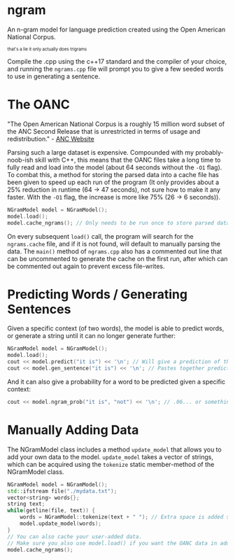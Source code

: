 # ngram
An n-gram model for language prediction created using the Open American National Corpus.

<sup><sub>that's a lie it only actually does trigrams</sub></sup>

Compile the .cpp using the c++17 standard and the compiler of your choice, and running the `ngrams.cpp` file will prompt you to give a few seeded words to use in generating a sentence.

# The OANC
"The Open American National Corpus is a roughly 15 million word subset of the ANC Second Release that is unrestricted in terms of usage and redistribution." - [ANC Website](https://anc.org/data/oanc/)

Parsing such a large dataset is expensive. Compounded with my probably-noob-ish skill with C++, this means that the OANC files take a long time to fully read and load into the model (about 64 seconds without the `-O1` flag). To combat this, a method for storing the parsed data into a cache file has been given to speed up each run of the program (It only provides about a 25% reduction in runtime (64 -> 47 seconds), not sure how to make it any faster. With the `-O1` flag, the increase is more like 75% (26 -> 6 seconds)).
```cpp
NGramModel model = NGramModel();
model.load();
model.cache_ngrams(); // Only needs to be run once to store parsed data.
```
On every subsequent `load()` call, the program will search for the `ngrams.cache` file, and if it is not found, will default to manually parsing the data. The `main()` method of `ngrams.cpp` also has a commented out line that can be uncommented to generate the cache on the first run, after which can be commented out again to prevent excess file-writes.

# Predicting Words / Generating Sentences
Given a specific context (of two words), the model is able to predict words, or generate a string until it can no longer generate further:
```cpp
NGramModel model = NGramModel();
model.load();
cout << model.predict("it is") << '\n'; // Will give a prediction of the next word.
cout << model.gen_sentence("it is") << '\n'; // Pastes together predictions until it cannot anymore.
```
And it can also give a probability for a word to be predicted given a specific context:
```cpp
cout << model.ngram_prob("it is", "not") << '\n'; // .06... or something
```

# Manually Adding Data
The NGramModel class includes a method `update_model` that allows you to add your own data to the model. `update_model` takes a vector of strings, which can be acquired using the `tokenize` static member-method of the NGramModel class.
```cpp
NGramModel model = NGramModel();
std::ifstream file("./mydata.txt");
vector<string> words{};
string text;
while(getline(file, text)) {
    words = NGramModel::tokenize(text + " "); // Extra space is added so tokenize can find last word.
    model.update_model(words);
}
// You can also cache your user-added data.
// Make sure you also use model.load() if you want the OANC data in addition to your data.
model.cache_ngrams();
```
